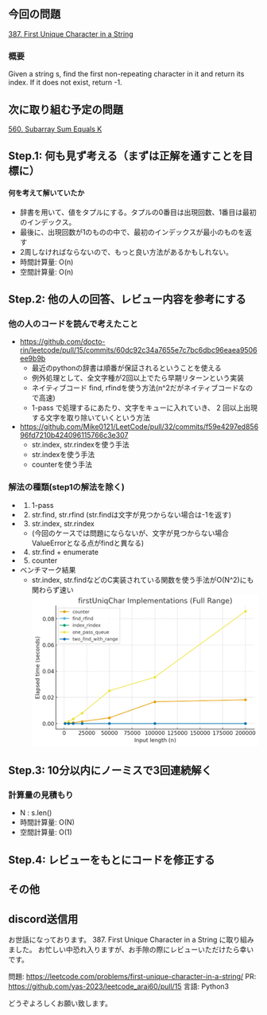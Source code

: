 ## 今回の問題
[387. First Unique Character in a String](https://leetcode.com/problems/first-unique-character-in-a-string)

### 概要
Given a string s, find the first non-repeating character in it and return its index. If it does not exist, return -1.

## 次に取り組む予定の問題
[560. Subarray Sum Equals K](https://leetcode.com/problems/subarray-sum-equals-k)

## Step.1: 何も見ず考える（まずは正解を通すことを目標に）
#### 何を考えて解いていたか
- 辞書を用いて、値をタプルにする。タプルの0番目は出現回数、1番目は最初のインデックス。
- 最後に、出現回数が1のものの中で、最初のインデックスが最小のものを返す
- 2周しなければならないので、もっと良い方法があるかもしれない。
- 時間計算量: O(n)
- 空間計算量: O(n)

## Step.2: 他の人の回答、レビュー内容を参考にする
### 他の人のコードを読んで考えたこと
- https://github.com/docto-rin/leetcode/pull/15/commits/60dc92c34a7655e7c7bc6dbc96eaea9506ee9b9b
    - 最近のpythonの辞書は順番が保証されるということを使える
    - 例外処理として、全文字種が2回以上でたら早期リターンという実装
    - ネイティブコード find, rfindを使う方法(n^2だがネイティブコードなので高速)
    - 1-pass で処理するにあたり、文字をキューに入れていき、 2 回以上出現する文字を取り除いていくという方法
- https://github.com/Mike0121/LeetCode/pull/32/commits/f59e4297ed85696fd7210b424096115766c3e307
    - str.index, str.rindexを使う手法
    - str.indexを使う手法
    - counterを使う手法

### 解法の種類(step1の解法を除く)
- 1. 1-pass
- 2. str.find, str.rfind (str.findは文字が見つからない場合は-1を返す)
- 3. str.index, str.rindex 
    - (今回のケースでは問題にならないが、文字が見つからない場合ValueErrorとなる点がfindと異なる)
- 4. str.find + enumerate
- 5. counter
- ベンチマーク結果
    - str.index, str.findなどのC実装されている関数を使う手法がO(N^2)にも関わらず速い 
![ベンチマーク結果](first_uniq_char_benchmark_full.png)

## Step.3: 10分以内にノーミスで3回連続解く
### 計算量の見積もり
- N : s.len()
- 時間計算量: O(N)
- 空間計算量: O(1)


## Step.4: レビューをもとにコードを修正する

## その他

## discord送信用
お世話になっております。
387. First Unique Character in a String に取り組みました。
お忙しい中恐れ入りますが、お手隙の際にレビューいただけたら幸いです。

問題: https://leetcode.com/problems/first-unique-character-in-a-string/
PR: https://github.com/yas-2023/leetcode_arai60/pull/15
言語: Python3

どうぞよろしくお願い致します。
